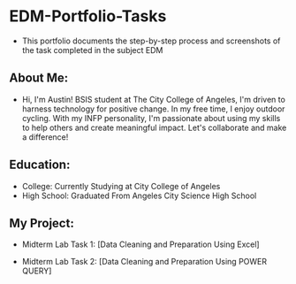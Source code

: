 # EDM-Portfolio-Tasks
- This portfolio documents the step-by-step process and screenshots of the task completed in the subject EDM

## About Me:
- Hi, I'm Austin! BSIS student at The City College of Angeles, I'm driven to harness technology for positive change. In my free time, I enjoy outdoor cycling. 
With my INFP personality, I'm passionate about using my skills to help others and create meaningful impact. Let's collaborate and make a difference!

## Education:
- College: Currently Studying at City College of Angeles
- High School: Graduated From Angeles City Science High School

## My Project:
- Midterm Lab Task 1: [Data Cleaning and Preparation Using Excel]

- Midterm Lab Task 2: [Data Cleaning and Preparation Using POWER QUERY]

